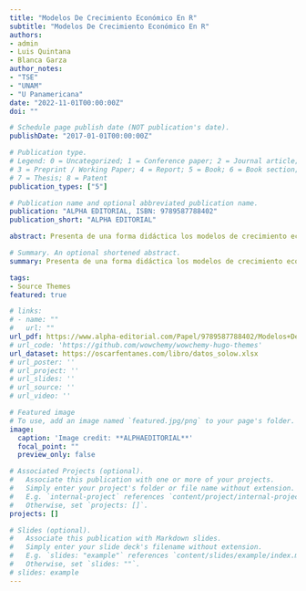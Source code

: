 ```yaml
---
title: "Modelos De Crecimiento Económico En R"
subtitle: "Modelos De Crecimiento Económico En R"
authors:
- admin
- Luis Quintana
- Blanca Garza
author_notes:
- "TSE"
- "UNAM"
- "U Panamericana"
date: "2022-11-01T00:00:00Z"
doi: ""

# Schedule page publish date (NOT publication's date).
publishDate: "2017-01-01T00:00:00Z"

# Publication type.
# Legend: 0 = Uncategorized; 1 = Conference paper; 2 = Journal article;
# 3 = Preprint / Working Paper; 4 = Report; 5 = Book; 6 = Book section;
# 7 = Thesis; 8 = Patent
publication_types: ["5"]

# Publication name and optional abbreviated publication name.
publication: "ALPHA EDITORIAL, ISBN: 9789587788402"
publication_short: "ALPHA EDITORIAL"

abstract: Presenta de una forma didáctica los modelos de crecimiento económico que los economistas han formulado con el fin de comprender la manera en que los países y regiones logran alcanzar altos niveles de desarrollo y bienestar. Para lo cual hace uso de programación y códigos en el ambiente computacional de R con el fin de realizar simulaciones empíricas con los modelos y utilizar datos reales de las principales economías latinoamericanas.

# Summary. An optional shortened abstract.
summary: Presenta de una forma didáctica los modelos de crecimiento económico que los economistas han formulado con el fin de comprender la manera en que los países y regiones logran alcanzar altos niveles de desarrollo y bienestar.

tags:
- Source Themes
featured: true

# links: 
# - name: ""
#   url: ""
url_pdf: https://www.alpha-editorial.com/Papel/9789587788402/Modelos+De+Crecimiento+Econ%c3%b3mico+En+R
# url_code: 'https://github.com/wowchemy/wowchemy-hugo-themes'
url_dataset: https://oscarfentanes.com/libro/datos_solow.xlsx
# url_poster: ''
# url_project: ''
# url_slides: ''
# url_source: ''
# url_video: ''

# Featured image
# To use, add an image named `featured.jpg/png` to your page's folder. 
image:
  caption: 'Image credit: **ALPHAEDITORIAL**'
  focal_point: ""
  preview_only: false

# Associated Projects (optional).
#   Associate this publication with one or more of your projects.
#   Simply enter your project's folder or file name without extension.
#   E.g. `internal-project` references `content/project/internal-project/index.md`.
#   Otherwise, set `projects: []`.
projects: []

# Slides (optional).
#   Associate this publication with Markdown slides.
#   Simply enter your slide deck's filename without extension.
#   E.g. `slides: "example"` references `content/slides/example/index.md`.
#   Otherwise, set `slides: ""`.
# slides: example
---
```




